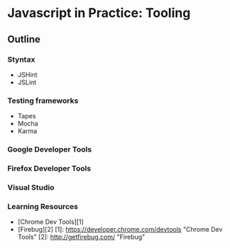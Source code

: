 # Javascript in Practice: Tooling

## Outline

### Styntax
- JSHint
- JSLint

### Testing frameworks
- Tapes
- Mocha
- Karma

### Google Developer Tools

### Firefox Developer Tools

### Visual Studio

### Learning Resources
- [Chrome Dev Tools][1]
- [Firebug][2]
[1]: https://developer.chrome.com/devtools "Chrome Dev Tools"
[2]: http://getfirebug.com/ "Firebug"
